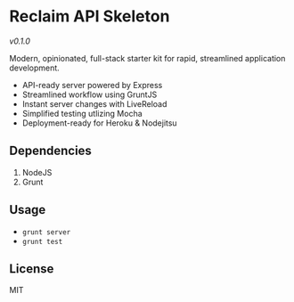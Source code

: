 # Reclaim API Skeleton

*v0.1.0*

Modern, opinionated, full-stack starter kit for rapid, streamlined application development.

- API-ready server powered by Express
- Streamlined workflow using GruntJS
- Instant server changes with LiveReload
- Simplified testing utlizing Mocha
- Deployment-ready for Heroku & Nodejitsu

## Dependencies

1. NodeJS
4. Grunt

## Usage

- `grunt server`
- `grunt test`

## License

MIT

